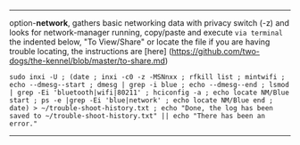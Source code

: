 ***
option-**network**, gathers basic networking data with privacy switch (-z) and looks for network-manager running, copy/paste and execute `via terminal` the indented below, "To View/Share" or locate the file if you are having trouble locating, the instructions are [here] (https://github.com/two-dogs/the-kennel/blob/master/to-share.md)

`sudo inxi -U ; (date ; inxi -c0 -z -MSNnxx ; rfkill list ; mintwifi ; echo --dmesg--start ; dmesg | grep -i blue ; echo --dmesg--end ; lsmod | grep -Ei 'bluetooth|wifi|80211' ; hciconfig -a ; echo locate NM/Blue start ; ps -e |grep -Ei 'blue|network' ; echo locate NM/Blue end ; date) > ~/trouble-shoot-history.txt ; echo "Done, the log has been saved to ~/trouble-shoot-history.txt" || echo "There has been an error."`

***
